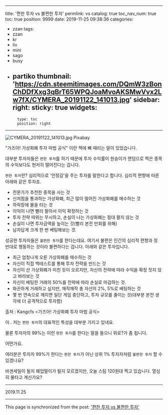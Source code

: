 
---
title: '편한 투자 vs 불편한 투자'
permlink: vs
catalog: true
toc_nav_num: true
toc: true
position: 9999
date: 2019-11-25 09:38:36
categories:
- zzan
tags:
- zzan
- kr
- liv
- mini
- sago
- busy
- partiko
thumbnail: 'https://cdn.steemitimages.com/DQmW3zBonChDDfXxg3qBrT65WPQJoaMvoAKSMwVvx2Lw7fX/CYMERA_20191122_141013.jpg'
sidebar:
    right:
        sticky: true
widgets:
    -
        type: toc
        position: right
---


![CYMERA_20191122_141013.jpg](https://cdn.steemitimages.com/DQmW3zBonChDDfXxg3qBrT65WPQJoaMvoAKSMwVvx2Lw7fX/CYMERA_20191122_141013.jpg)
Pixabay

"가즈아! 가상화폐 투자 마법 공식" 이란 책에 뼈 때리는 말이 있었습니다.

대부분 투자자들은 `편한 투자`를 하기 때문에 투자 수익률이 원숭이가 랜덤으로 찍은 종목의 수익보다도 현저히 떨어진다는 겁니다.

`편한 투자`란?
심리적으로 '안정감'을 주는 투자를 말한다고 합니다.
심리적 편향에 따른 아래와 같은 투자죠.

- 전문가가 추천한 종목을 사는 것
- 신저점을 통과하는 가상화폐, 최근 많이 떨어진 가상화폐를 매수하는 것
- 하락장에 물을 타는 것
- 이익이 나면 빨리 팔아서 이익 확정하는 것
- 투자 전략 따위는 무시하고, 손실이 나는 가상화폐는 절대 팔지 않는 것
- 손실이 나면 투자금액을 높이는 것(빨리 본전 만회를 위해)
- 남자답게 크게 한 번 베팅해보는 것.

성공한 투자자들은 `불편한 투자`를 한다는데요.
여기서 불편은 인간의 심리적 편향과 정 반대로 행동하는 것이라 불편하다는 겁니다.
아래와 같은 투자입니다.

- 최근 엄청나게 오른 가상화폐를 매수하는 것
- 자신이 직접 백테스트를 통해 투자 전략을 만드는 것
- 자신이 산 가상화폐가 미친 듯이 오르지만, 자신의 전략에 따라 수익을 확정 짓지 않고 바라보는 것
- 자신이 베팅한 거래의 50%를 전략에 따라 손실로 마감하는 것.
- 화끈하게 거래하고 싶지만, 깨작깨작 총 자산의 2%, 5%로 베팅하는 것
- 몇 번 연속으로 깨지면 일단 게임 중단하고, 투자 규모를 줄이는 것(대부분 본전 생각에 더 공격적으로 투자함)

출처 : Kangcfs <가즈아! 가상화폐 투자 마법 공식>

아.. 저는 `편한 투자`의 대표적인 특성을 대부분 가지고 있네요.

물론 투자자의 99%는 이런 `편한 투자`를 한다는 말을 들으니 위로?가 좀 됩니다.

어떤가요.

여러분은 투자자 99%가 한다는 `편한 투자`가 아닌 상위 1% 투자자처럼 `불편한 투자` 할 수 있겠나요?

바겐세일이 될지 폐업떨이가 될지 모르겠지만,
오늘 스팀 120원대 찍고 있습니다.
열심히 물타고 계신가요?

---

2019.11.25

- - -

This page is synchronized from the post: ['편한 투자 vs 불편한 투자'](https://steemit.com/@lucky2015/vs)
